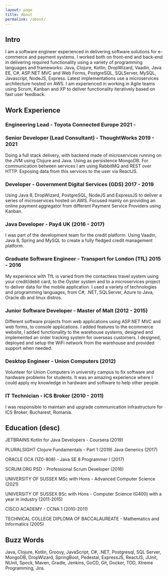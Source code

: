 ```yaml
---
layout: page
title: About
permalink: /about/
---
```


## Intro

I am a software engineer experienced in delivering software solutions for e-commerce and payment systems. I worked both on front-end and back-end in delivering required functionality using a variety of programming languages and frameworks: Java, Clojure, Kotlin, DropWizard, Vaadin, Java EE, C#, ASP.NET MVC and Web Forms, PostgreSQL, SQLServer, MySQL, Javascript, NodeJS, Express. Latest implementations use a microservices architecture hosted on AWS. I am experienced in working in Agile teams using Scrum, Kanban and XP to deliver functionality iteratively based on fast user feedback.

## Work Experience

### Engineering Lead - Toyota Connected Europe 2021 -

### Senior Developer (Lead Consultant) - ThoughtWorks 2019 - 2021

Doing a full stack delivery, with backend made of microservices running on the JVM using Clojure and Java. Using as persistence MongoDB. For communication between services I am using RabbitMQ and REST over HTTP. Exposing data from this services to the user via ReactJS.

### Developer - Government Digital Services (GDS) 2017 - 2019

Using Java 8, DropWizard, PostgreSQL, NodeJS and ExpressJS to deliver a series of microservices hosted on AWS. Focused mainly on providing an online payment aggregator from different Payment Service Providers using Kanban.

### Java Developer - Pay4 UK (2016 - 2017)

I was part of the development team for the credit platform. Using Vaadin, Java 8, Spring and MySQL to create a fully fledged credit management platform.

### Graduate Software Engineer - Transport for London (TfL) 2015 - 2016

My experience with TfL is varied from the contactless travel system using your credit/debit card, to the Oyster system and to a microservices project to deliver data for the mobile application. I used a variety of technologies and programming languages, from C#, .NET, SQLServer, Azure to Java, Oracle db and linux distros.

### Junior Software Developer - Master of Malt (2012 - 2015)

Different software projects from web applications using ASP.NET MVC and web forms, to console applications. I added features to the ecommerce website, I added functionality to the warehouse systems, designed and implemented an order tracking system for overseas customers. I designed, deployed and setup the WiFi network from the warehouse and provided support when needed.

### Desktop Engineer - Union Computers (2012)

Volunteer for Union Computers in university campus to fix software and hardware problems for students. It was an amazing experience where I could apply my knowledge in hardware and software to help other people.

### IT Technician - ICS Broker (2010 - 2011)

I was responsible to maintain and upgrade communication infrastructure for ICS Broker, Bucharest, Romania.

## Education (desc)

JETBRAINS
Kotlin for Java Developers - Coursera (2019)

PLURALSIGHT
Clojure Fundamentals - Part 1 (2019)
Java Generics (2017)

ORACLE
OCA (1Z0-808) - Java SE 8 Programmer I (2017)

SCRUM.ORG
PSD - Professional Scrum Developer (2016)

UNIVERSITY OF SUSSEX
MSc with Hons - Advanced Computer Science (2021)

UNIVERSITY OF SUSSEX
BSc with Hons - Computer Science (G400) with a year in industry (2011-2015)

CISCO ACADEMY - CCNA 1 (2010-2011)

TECHNICAL COLLEGE
DIPLOMA OF BACCALAUREATE - Mathematics and Informatics (2005)

## Buzz Words

Java, Clojure, Kotlin, Groovy, JavaScript, C#, .NET, Postgresql, SQL Server, MongoDB, DropWizard, SpringBoot, Pedestal, ExpressJS, ReactJS, JUnit, NUnit, Spock, Maven, Gradle, Jenkins, GoCD, Git, Docker, TDD, Xtreme Programming, Jira.
